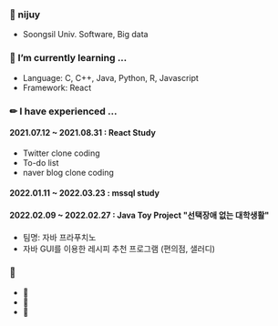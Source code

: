 ### 🐧 nijuy 
* Soongsil Univ. Software, Big data 


### 🌱 I’m currently learning ...
* Language: C, C++, Java, Python, R, Javascript
* Framework: React 

### ✏ I have experienced ...
#### 2021.07.12 ~ 2021.08.31 : React Study
- Twitter clone coding
- To-do list
- naver blog clone coding 

#### 2022.01.11 ~ 2022.03.23 : mssql study 

#### 2022.02.09 ~ 2022.02.27 : Java Toy Project "선택장애 없는 대학생활"
- 팀명: 자바 프라푸치노
- 자바 GUI를 이용한 레시피 추천 프로그램 (편의점, 샐러디)




### 💛
* 🐧
* 🥭
* 🦕
